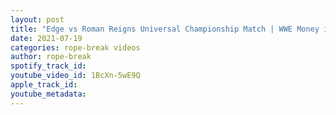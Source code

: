 ```yaml
---
layout: post
title: "Edge vs Roman Reigns Universal Championship Match | WWE Money in the Bank 2021 Highlights"
date: 2021-07-19
categories: rope-break videos
author: rope-break
spotify_track_id: 
youtube_video_id: 1BcXn-5wE9Q
apple_track_id: 
youtube_metadata: 
---
```

